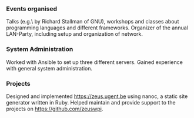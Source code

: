 ### Events organised
Talks (e.g.\ by Richard Stallman of GNU), workshops and classes about programming languages and different frameworks. Organizer of the annual LAN-Party, including setup and organization of network.

### System Administration
Worked with Ansible to set up three different servers. Gained experience with general system administration.

### Projects
Designed and implemented <https://zeus.ugent.be> using nanoc, a static site generator written in Ruby. Helped maintain and provide support to the projects on <https://github.com/zeuswpi>.
